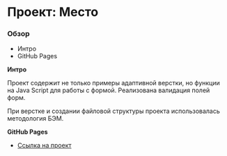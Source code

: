 # Проект: Место

### Обзор
* Интро
* GitHub Pages

**Интро**

Проект содержит не только примеры адаптивной верстки, но функции на Java Script для работы с формой. 
Реализована валидация полей форм.

При верстке и создании файловой структуры проекта использовалась методология БЭМ.


**GitHub Pages**

* [Ссылка на проект](https://tyv72.github.io/mesto/)
